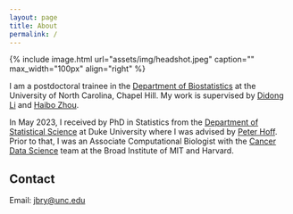 ```yaml
---
layout: page
title: About
permalink: /
---
```


{% include image.html url="assets/img/headshot.jpeg" caption="" max_width="100px" align="right" %}

I am a postdoctoral trainee in the [Department of Biostatistics](https://sph.unc.edu/bios/biostatistics/) at the University of North Carolina, Chapel Hill. My work is supervised by [Didong Li] and [Haibo Zhou].

In May 2023, I received by PhD in Statistics from the [Department of Statistical Science](https://stat.duke.edu) at Duke University where I was advised by [Peter Hoff]. Prior to that, I was an Associate Computational Biologist with the [Cancer Data Science](http://cancerdatascience.org) team at the Broad Institute of MIT and Harvard.

## Contact

Email: [jbry@unc.edu]

[jbry@unc.edu]: mailto:jbry@unc.edu
[Didong Li]: https://sites.google.com/view/didongli/home
[Haibo Zhou]: https://sph.unc.edu/adv_profile/haibo-zhou-phd/
[Peter Hoff]: https://pdhoff.github.io